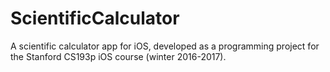 # ScientificCalculator
A scientific calculator app for iOS, developed as a programming project for the Stanford CS193p iOS course (winter 2016-2017).
